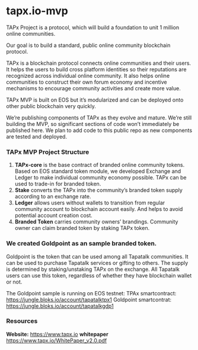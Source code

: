 # tapx.io-mvp
TAPx Project is a protocol, which will build a foundation to unit 1 million online communities.

Our goal is to build a standard, public online community blockchain protocol.

TAPx is a blockchain protocol connects online communities and their users. It helps the users to build cross platform identities so their reputations are recognized across individual online community. It also helps online communities to construct their own forum economy and incentive mechanisms to encourage community activities and create more value.

TAPx MVP is built on EOS but it’s modularized and can be deployed onto other public blockchain very quickly.

We’re publishing components of TAPx  as they evolve and mature. We’re still building the MVP, so significant sections of code won’t immediately be published here. We plan to add code to this public repo as new components are tested and deployed.

### TAPx MVP Project Structure
  1. **TAPx-core** is the base contract of branded online community tokens. Based on EOS standard token module, we developed Exchange and Ledger to make individual community economy possible. TAPx can be used to trade-in for branded token.
  2. **Stake** converts the TAPx into the community’s branded token supply according to an exchange rate.
  3. **Ledger** allows users without wallets to transition from regular community account to blockchain account easily. And helps to avoid potential account creation cost.
  4. **Branded Token** carries community owners’ brandings. Community owner can claim branded token by staking TAPx token.

### We created Goldpoint as an sample branded token.

Goldpoint is the token that can be used among all Tapatalk communities. It can be used to purchase Tapatalk services or gifting to others. The supply is determined by staking/unstaking TAPx on the exchange. All Tapatalk users can use this token, regardless of whether they have blockchain wallet or not.

The Goldpoint sample is running on EOS testnet:
   TPAx smartcontract: https://jungle.bloks.io/account/tapatalktpx1
   Goldpoint smartcontrat: https://jungle.bloks.io/account/tapatalkgdp1

### Resources
  **Website:**    https://www.tapx.io 
  **whitepaper**  https://www.tapx.io/WhitePaper_v2.0.pdf
